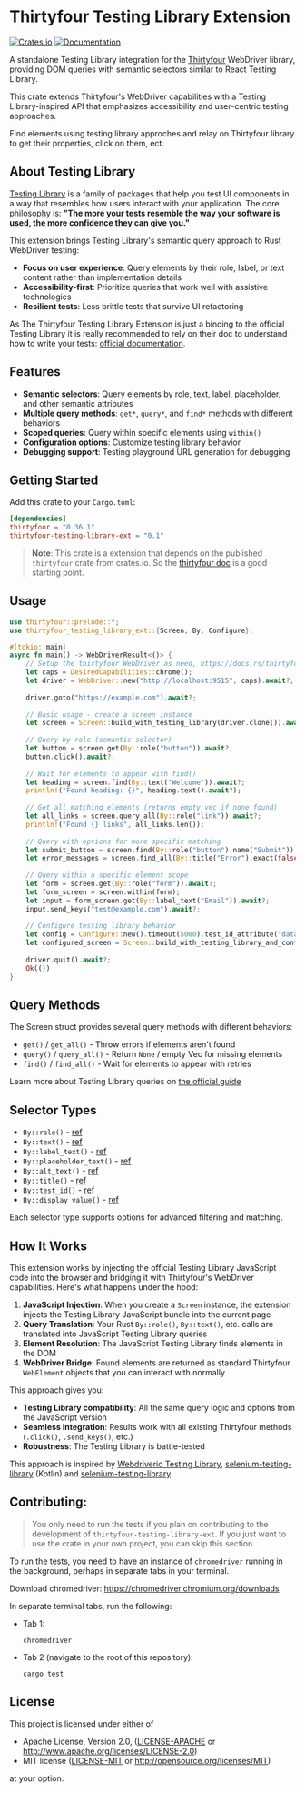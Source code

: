 # Thirtyfour Testing Library Extension

[![Crates.io](https://img.shields.io/crates/v/thirtyfour-testing-library-ext.svg)](https://crates.io/crates/thirtyfour-testing-library-ext)
[![Documentation](https://docs.rs/thirtyfour-testing-library-ext/badge.svg)](https://docs.rs/thirtyfour-testing-library-ext)

A standalone Testing Library integration for the [Thirtyfour](https://github.com/Vrtgs/thirtyfour) WebDriver library, providing DOM queries with semantic selectors similar to React Testing Library.

This crate extends Thirtyfour's WebDriver capabilities with a Testing Library-inspired API that emphasizes accessibility and user-centric testing approaches.

Find elements using testing library approches and relay on Thirtyfour library to get their properties, click on them, ect.

## About Testing Library

[Testing Library](https://testing-library.com/docs) is a family of packages that help you test UI components in a way that resembles how users interact with your application. The core philosophy is: **"The more your tests resemble the way your software is used, the more confidence they can give you."**

This extension brings Testing Library's semantic query approach to Rust WebDriver testing:

- **Focus on user experience**: Query elements by their role, label, or text content rather than implementation details
- **Accessibility-first**: Prioritize queries that work well with assistive technologies
- **Resilient tests**: Less brittle tests that survive UI refactoring

As The Thirtyfour Testing Library Extension is just a binding to the official Testing Library it is really recommended to rely on their doc to understand how to write your tests: [official documentation](https://testing-library.com/docs).

## Features

- **Semantic selectors**: Query elements by role, text, label, placeholder, and other semantic attributes
- **Multiple query methods**: `get*`, `query*`, and `find*` methods with different behaviors
- **Scoped queries**: Query within specific elements using `within()`
- **Configuration options**: Customize testing library behavior
- **Debugging support**: Testing playground URL generation for debugging

## Getting Started

Add this crate to your `Cargo.toml`:

```toml
[dependencies]
thirtyfour = "0.36.1"
thirtyfour-testing-library-ext = "0.1"
```

> **Note**: This crate is a extension that depends on the published `thirtyfour` crate from crates.io. So the [thirtyfour doc](https://docs.rs/thirtyfour/latest/thirtyfour/) is a good starting point.

## Usage

```rust
use thirtyfour::prelude::*;
use thirtyfour_testing_library_ext::{Screen, By, Configure};

#[tokio::main]
async fn main() -> WebDriverResult<()> {
    // Setup the thirtyfour WebDriver as need, https://docs.rs/thirtyfour/latest/thirtyfour/
    let caps = DesiredCapabilities::chrome();
    let driver = WebDriver::new("http://localhost:9515", caps).await?;
    
    driver.goto("https://example.com").await?;
    
    // Basic usage - create a screen instance
    let screen = Screen::build_with_testing_library(driver.clone()).await?;
    
    // Query by role (semantic selector)
    let button = screen.get(By::role("button")).await?;
    button.click().await?;
    
    // Wait for elements to appear with find()
    let heading = screen.find(By::text("Welcome")).await?;
    println!("Found heading: {}", heading.text().await?);
    
    // Get all matching elements (returns empty vec if none found)
    let all_links = screen.query_all(By::role("link")).await?;
    println!("Found {} links", all_links.len());
    
    // Query with options for more specific matching
    let submit_button = screen.find(By::role("button").name("Submit")).await?;
    let error_messages = screen.find_all(By::title("Error").exact(false)).await?;
    
    // Query within a specific element scope
    let form = screen.get(By::role("form")).await?;
    let form_screen = screen.within(form);
    let input = form_screen.get(By::label_text("Email")).await?;
    input.send_keys("test@example.com").await?;
    
    // Configure testing library behavior
    let config = Configure::new().timeout(5000).test_id_attribute("data-cy");
    let configured_screen = Screen::build_with_testing_library_and_configure(driver.clone(), config).await?;
    
    driver.quit().await?;
    Ok(())
}
```

## Query Methods

The Screen struct provides several query methods with different behaviors:

- `get()` / `get_all()` - Throw errors if elements aren't found
- `query()` / `query_all()` - Return `None` / empty Vec for missing elements  
- `find()` / `find_all()` - Wait for elements to appear with retries

Learn more about Testing Library queries on [the official guide](https://testing-library.com/docs/queries/about)

## Selector Types

- `By::role()` - [ref](https://testing-library.com/docs/queries/byrole)
- `By::text()` - [ref](https://testing-library.com/docs/queries/bytext)
- `By::label_text()` - [ref](https://testing-library.com/docs/queries/bylabeltext)
- `By::placeholder_text()` - [ref](https://testing-library.com/docs/queries/byplaceholdertext)
- `By::alt_text()` - [ref](https://testing-library.com/docs/queries/byalttext)
- `By::title()` - [ref](https://testing-library.com/docs/queries/bytitle)
- `By::test_id()` - [ref](https://testing-library.com/docs/queries/bytestid)
- `By::display_value()` - [ref](https://testing-library.com/docs/queries/bydisplayvalue)

Each selector type supports options for advanced filtering and matching.

## How It Works

This extension works by injecting the official Testing Library JavaScript code into the browser and bridging it with Thirtyfour's WebDriver capabilities. Here's what happens under the hood:

1. **JavaScript Injection**: When you create a `Screen` instance, the extension injects the Testing Library JavaScript bundle into the current page
2. **Query Translation**: Your Rust `By::role()`, `By::text()`, etc. calls are translated into JavaScript Testing Library queries
3. **Element Resolution**: The JavaScript Testing Library finds elements in the DOM
4. **WebDriver Bridge**: Found elements are returned as standard Thirtyfour `WebElement` objects that you can interact with normally

This approach gives you:
- **Testing Library compatibility**: All the same query logic and options from the JavaScript version
- **Seamless integration**: Results work with all existing Thirtyfour methods (`.click()`, `.send_keys()`, etc.)
- **Robustness**: The Testing Library is battle-tested

This approach is inspired by [Webdriverio Testing Library](https://testing-library.com/docs/webdriverio-testing-library/intro/), [selenium-testing-library](https://medium.com/codex/the-testing-library-meets-selenium-5f74cc712114) (Kotlin) and [selenium-testing-library](https://github.com/anze3db/selenium-testing-library).

## Contributing: 

> You only need to run the tests if you plan on contributing to the development of `thirtyfour-testing-library-ext`.
> If you just want to use the crate in your own project, you can skip this section.

To run the tests, you need to have an instance of `chromedriver` running in the background, perhaps in separate tabs in your terminal.

Download chromedriver: https://chromedriver.chromium.org/downloads

In separate terminal tabs, run the following:

* Tab 1:

      chromedriver

* Tab 2 (navigate to the root of this repository):

      cargo test

## License

This project is licensed under either of

- Apache License, Version 2.0, ([LICENSE-APACHE](LICENSE-APACHE) or http://www.apache.org/licenses/LICENSE-2.0)
- MIT license ([LICENSE-MIT](LICENSE-MIT) or http://opensource.org/licenses/MIT)

at your option.